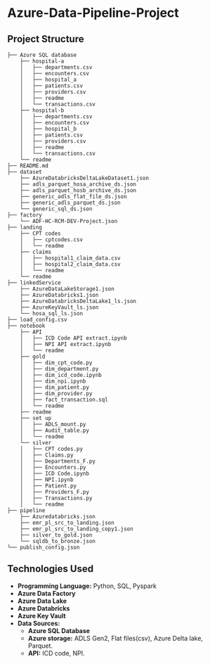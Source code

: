 # Azure-Data-Pipeline-Project

## **Project Structure**
```
├── Azure SQL database
    ├── hospital-a
    │   ├── departments.csv
    │   ├── encounters.csv
    │   ├── hospital_a
    │   ├── patients.csv
    │   ├── providers.csv
    │   ├── readme
    │   └── transactions.csv
    ├── hospital-b
    │   ├── departments.csv
    │   ├── encounters.csv
    │   ├── hospital_b
    │   ├── patients.csv
    │   ├── providers.csv
    │   ├── readme
    │   └── transactions.csv
    └── readme
├── README.md
├── dataset
    ├── AzureDatabricksDeltaLakeDataset1.json
    ├── adls_parquet_hosa_archive_ds.json
    ├── adls_parquet_hosb_archive_ds.json
    ├── generic_adls_flat_file_ds.json
    ├── generic_adls_parquet_ds.json
    └── generic_sql_ds.json
├── factory
    └── ADF-HC-RCM-DEV-Project.json
├── landing
    ├── CPT codes
    │   ├── cptcodes.csv
    │   └── readme
    ├── claims
    │   ├── hospital1_claim_data.csv
    │   ├── hospital2_claim_data.csv
    │   └── readme
    └── readme
├── linkedService
    ├── AzureDataLakeStorage1.json
    ├── AzureDatabricks1.json
    ├── AzureDatabricksDeltaLake1_ls.json
    ├── AzureKeyVault_ls.json
    └── hosa_sql_ls.json
├── load_config.csv
├── notebook
    ├── API
    │   ├── ICD Code API extract.ipynb
    │   ├── NPI API extract.ipynb
    │   └── readme
    ├── gold
    │   ├── dim_cpt_code.py
    │   ├── dim_department.py
    │   ├── dim_icd_code.ipynb
    │   ├── dim_npi.ipynb
    │   ├── dim_patient.py
    │   ├── dim_provider.py
    │   ├── fact_transaction.sql
    │   └── readme
    ├── readme
    ├── set up
    │   ├── ADLS_mount.py
    │   ├── Audit_table.py
    │   └── readme
    └── silver
    │   ├── CPT codes.py
    │   ├── Claims.py
    │   ├── Departments_F.py
    │   ├── Encounters.py
    │   ├── ICD Code.ipynb
    │   ├── NPI.ipynb
    │   ├── Patient.py
    │   ├── Providers_F.py
    │   ├── Transactions.py
    │   └── readme
├── pipeline
    ├── Azuredatabricks.json
    ├── emr_pl_src_to_landing.json
    ├── emr_pl_src_to_landing_copy1.json
    ├── silver_to_gold.json
    └── sqldb_to_bronze.json
└── publish_config.json
```

## **Technologies Used**
- **Programming Language:** Python, SQL, Pyspark
- **Azure Data Factory**
- **Azure Data Lake**
- **Azure Databricks**
- **Azure Key Vault**
- **Data Sources:**
    - **Azure SQL Database**
    - **Azure storage:** ADLS Gen2, Flat files(csv), Azure Delta lake, Parquet.
    - **API:** ICD code, NPI.

